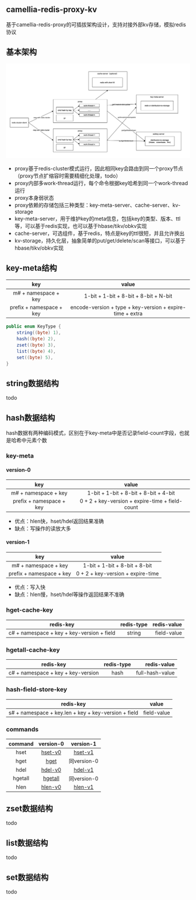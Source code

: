 
## camellia-redis-proxy-kv

基于camellia-redis-proxy的可插拔架构设计，支持对接外部kv存储，模拟redis协议

## 基本架构

![img.png](img.png)

* proxy基于redis-cluster模式运行，因此相同key会路由到同一个proxy节点（proxy节点扩缩容时需要精细化处理，todo）
* proxy内部多work-thread运行，每个命令根据key哈希到同一个work-thread运行
* proxy本身弱状态
* proxy依赖的存储包括三种类型：key-meta-server、cache-server、kv-storage
* key-meta-server，用于维护key的meta信息，包括key的类型、版本、ttl等，可以基于redis实现，也可以基于hbase/tikv/obkv实现
* cache-server，可选组件，基于redis，特点是key的ttl很短，并且允许换出
* kv-storage，持久化层，抽象简单的put/get/delete/scan等接口，可以基于hbase/tikv/obkv实现

## key-meta结构

|           key            |                           value                           |
|:------------------------:|:---------------------------------------------------------:|
|   m# + namespace + key   |           1-bit + 1-bit + 8-bit + 8-bit + N-bit           |
| prefix + namespace + key | encode-version + type + key-version + expire-time + extra |

```java
public enum KeyType {
    string((byte) 1),
    hash((byte) 2),
    zset((byte) 3),
    list((byte) 4),
    set((byte) 5),
}
```

## string数据结构

todo

## hash数据结构

hash数据有两种编码模式，区别在于key-meta中是否记录field-count字段，也就是哈希中元素个数

### key-meta

#### version-0

|           key            |                      value                      |
|:------------------------:|:-----------------------------------------------:|
|   m# + namespace + key   |      1-bit + 1-bit + 8-bit + 8-bit + 4-bit      |
| prefix + namespace + key | 0 + 2 + key-version + expire-time + field-count |

* 优点：hlen快，hset/hdel返回结果准确
* 缺点：写操作的读放大多

#### version-1

|           key            |               value               |
|:------------------------:|:---------------------------------:|
|   m# + namespace + key   |   1-bit + 1-bit + 8-bit + 8-bit   |
| prefix + namespace + key | 0 + 2 + key-version + expire-time |

* 优点：写入快
* 缺点：hlen慢，hset/hdel等操作返回结果不准确

### hget-cache-key

|                 redis-key                  |            redis-type             | redis-value |
|:------------------------------------------:|:---------------------------------:|------------:|
| c# + namespace + key + key-version + field |              string               | field-value |

### hgetall-cache-key

|                 redis-key                 | redis-type |     redis-value |
|:-----------------------------------------:|:----------:|----------------:|
|    c# + namespace + key + key-version     |    hash    | full-hash-value |

### hash-field-store-key

|                      redis-key                       |    value    |
|:----------------------------------------------------:|:-----------:|
| s# + namespace + key.len + key + key-version + field | field-value |

### commands

| command |         version-0         |         version-1         |
|:-------:|:-------------------------:|:-------------------------:|
|  hset   | [hset-v0](./hash/hset-v0) | [hset-v1](./hash/hset-v1) |
|  hget   |    [hget](./hash/hget)    |        同version-0         |
|  hdel   | [hdel-v0](./hash/hdel-v0) | [hdel-v1](./hash/hdel-v1) |
| hgetall | [hgetall](./hash/hgetall) |        同version-0         |
|  hlen   | [hlen-v0](./hash/hlen-v0) | [hlen-v1](./hash/hlen-v1) |


## zset数据结构

todo

## list数据结构

todo

## set数据结构

todo